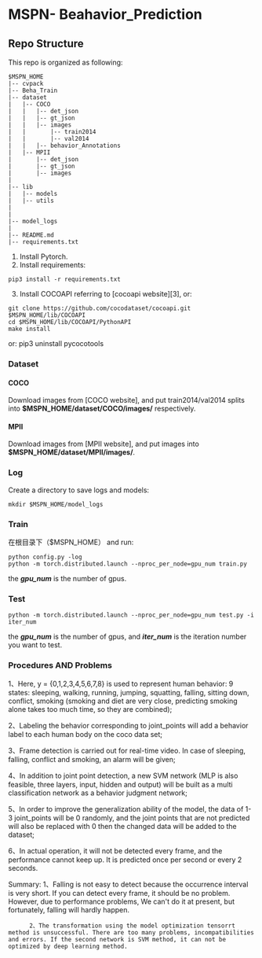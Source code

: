 # MSPN- Beahavior_Prediction


## Repo Structure
This repo is organized as following:
```
$MSPN_HOME
|-- cvpack
|-- Beha_Train
|-- dataset
|   |-- COCO
|   |   |-- det_json
|   |   |-- gt_json
|   |   |-- images
|   |       |-- train2014
|   |       |-- val2014
|   |   |-- behavior_Annotations
|   |-- MPII
|       |-- det_json
|       |-- gt_json
|       |-- images
|   
|-- lib
|   |-- models
|   |-- utils
|
|
|-- model_logs
|
|-- README.md
|-- requirements.txt
```

1. Install Pytorch.
2. Install requirements:
 ```
 pip3 install -r requirements.txt
 ```
3. Install COCOAPI referring to [cocoapi website][3], or:
 ```
 git clone https://github.com/cocodataset/cocoapi.git $MSPN_HOME/lib/COCOAPI
 cd $MSPN_HOME/lib/COCOAPI/PythonAPI
 make install
 ```
 or: pip3 uninstall pycocotools
 
### Dataset

#### COCO

 Download images from [COCO website], and put train2014/val2014 splits into **$MSPN_HOME/dataset/COCO/images/** respectively.

#### MPII

 Download images from [MPII website], and put images into **$MSPN_HOME/dataset/MPII/images/**.


### Log
Create a directory to save logs and models:
```
mkdir $MSPN_HOME/model_logs
```

### Train
在根目录下（$MSPN_HOME）
and run:
```
python config.py -log
python -m torch.distributed.launch --nproc_per_node=gpu_num train.py
```
the ***gpu_num*** is the number of gpus.

### Test
```
python -m torch.distributed.launch --nproc_per_node=gpu_num test.py -i iter_num
```
the ***gpu_num*** is the number of gpus, and ***iter_num*** is the iteration number you want to test.


### Procedures AND Problems
1、Here, y = {0,1,2,3,4,5,6,7,8} is used to represent human behavior: 9 states: sleeping, walking, running, jumping, squatting, falling, sitting down, conflict, smoking (smoking and diet are very close, predicting smoking alone takes too much time, so they are combined);

2、Labeling the behavior corresponding to joint_points will add a behavior label to each human body on the coco data set;

3、Frame detection is carried out for real-time video. In case of sleeping, falling, conflict and smoking, an alarm will be given;

4、In addition to joint point detection, a new SVM network (MLP is also feasible, three layers, input, hidden and output) will be built as a multi classification network as a behavior judgment network;

5、In order to improve the generalization ability of the model, the data of 1-3 joint_points will be 0 randomly, and the joint points that are not predicted will also be replaced with 0 then the changed data will be added to the dataset;

6、In actual operation, it will not be detected every frame, and the performance cannot keep up. It is predicted once per second or every 2 seconds.

Summary:
          1、Falling is not easy to detect because the occurrence interval is very short. If you can detect every frame, it should be no problem. However, due to performance problems, We can't do it at present, but fortunately, falling will hardly happen.
          
          2、The transformation using the model optimization tensorrt method is unsuccessful. There are too many problems, incompatibilities and errors. If the second network is SVM method, it can not be optimized by deep learning method.



